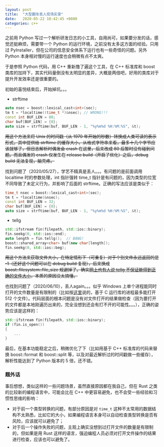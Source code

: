 ```yaml
---
layout: post
title:  "大型翻车丢人现场实录"
date:   2020-05-22 10:42:45 +0800
categories: c++
---
```


之前用 Python 写过一个解析研发日志的小工具，自用尚可，如果要分发的话，感觉还挺麻烦，需要带一个 Python 的运行环境，之前没有太多这方面的经验。只用过 PyInstaller，但在公司的信息安全体系下运行也有一些奇怪的问题。另外 Python 本身相对慢的运行速度也会稍微有点不太爽。

于是参照 Python 代码，用 C++ 重新撸了遍这个工具，在 C++ 标准库和 boost 类库的加持下，其实代码量倒没有太明显的差异，大概是两倍吧，好用的类库对于提升开发效率还是很重要的。

初始的喜悦结束后，开始掉坑。。。

* strftime

~~~cpp
auto nsec = boost::lexical_cast<int>(sec);
tm t = *localtime((time_t *)&nsec); // WRONG!!!
const int BUF_LEN = 80;
char buf[BUF_LEN] = {0};
auto size = strftime(buf, BUF_LEN - 1, "%y%m%d %H:%M:%S", &t);
~~~

~~用这个方法来将 Unix 的时间戳（从 1970 年开始的秒数）转换成人类可读的表示形式，其中提供给 strftime 的缓存大小，从格式字符串来看，最多十几个字节应该就够了，但日志解析时偶发会 crash 在这里，后来改成 80 后暂时没有碰到问题。而且偶发的 crash 仅发生在 release build（开启了优化）之后，debug build 无法复现，脑壳疼。~~

找到问题了（2020/05/27），学艺不精真是丢人。。。有问题的是前面调用 localtime 时的参数处理，int 指针强转 time_t 指针是有问题的，因为类型的位宽不同导致了未定义行为，并影响了后面的 strftime。正确的写法应该是类似于：

~~~cpp
time_t nsec = boost::lexical_cast<int>(sec);
tm t = *localtime(&nsec);
const int BUF_LEN = 32;
char buf[BUF_LEN] = {0};
auto size = strftime(buf, BUF_LEN - 1, "%y%m%d %H:%M:%S", &t);
~~~

* tellg

~~~cpp
std::ifstream fin(filepath, std::ios::binary);
fin.seekg(0, std::ios::end);
auto length = fin.tellg();  // BANG!
boost::shared_array<char> buf(new char[length]);
fin.seekg(0, std::ios::beg);
~~~

~~用这个方法来获取文件大小，在特定情形下（可重复）对于个别文件永远返回的是 -1（还好这个问题可以在 debug build 复现），后来换成 boost::filesystem::file_size 规避掉了。确实[网上也有人说 tellg 不保证能得到正确的文件大小](https://stackoverflow.com/questions/22984956/tellg-function-give-wrong-size-of-file/22986486#22986486)，本质的原因没太搞懂。~~

也找到问题了（2020/06/10），丢人again。。。似乎 Windows 上单个进程能同时打开的文件数量是有限制的（比如按[这里](https://stackoverflow.com/questions/870173/is-there-a-limit-on-number-of-open-files-in-windows)说的，基于 C 运行库的进程最多能打开 512 个文件）。代码层面的根本问题是没有对文件打开的结果做检查（因为要打开的文件都是本地刚遍历出来的，完全没想到还会有打不开的可能性。。。），正确的姿势应该是这样的：

~~~cpp
std::ifstream fin(filepath, std::ios::binary);
if (fin.is_open())
{
    ...
}
~~~

最后，在基本功能稳定之后，稍微优化了下（比如用基于 C++ 标准库的代码来替换 boost::format 和 boost::split 等，以及对最近解析过的时间戳做一些缓存），解析性能达到了 Python 版本的 5 倍，还不错。

### 题外话

事后想想，类似这样的一些问题场景，虽然直接原因都在我自己，但在 Rust 之类的比较新的编程语言中，可能会比在 C++ 中更容易避免，也不会受一些经验和习惯性思维的影响：
* 对于前一个类型转换的问题，有部分原因是对 `time_t` 这种不太常用的数据结构不太熟悉，比如它的大小，如果编程语言本身可以自动检查类型转换是否有风险，应该就可以避免了；
* 对于后一个操作失败的问题，主观上确实没想到过打开文件的数量是有限制的，但如果是用 Rust 这样的语言，强迫编程人员必须对打开文件操作的结果进行检查，应该也可以避免了。

<script src="https://utteranc.es/client.js"
        repo="yingang/yingang.github.io"
        issue-term="pathname"
        label="Comment"
        theme="github-light"
        crossorigin="anonymous"
        async>
</script>